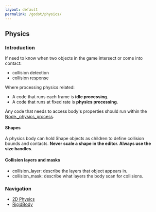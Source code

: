 ```yaml
---
layout: default
permalink: /godot/physics/
---
```

## Physics

### **Introduction**
If need to know when two objects in the game intersect or come into contact:
- collision detection
- collision response

Where processing physics related:
- A code that runs each frame is **idle processing**.
- A code that runs at fixed rate is **physics processing**.

Any code that needs to access body's properties should run within the [Node._physics_process](https://docs.godotengine.org/en/stable/classes/class_node.html#class-node-private-method-physics-process).

#### Shapes
A physics body can hold Shape objects as children to define collision bounds and contacts. **Never scale a shape in the editor. Always use the size handles**.

#### Collision layers and masks
- collision_layer: describe the layers that object appears in.
- collision_mask: describe what layers the body scan for collisions.

### **Navigation**
- [2D Physics](/wiki/godot/physics/2d)
- [RigidBody](/wiki/godot/physics/rigidbody)